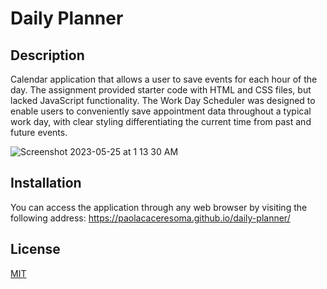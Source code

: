 # Daily Planner

## Description

Calendar application that allows a user to save events for each hour of the day.
The assignment provided starter code with HTML and CSS files, but lacked JavaScript functionality. 
The Work Day Scheduler was designed to enable users to conveniently save appointment data throughout a typical work day, with clear styling
differentiating the current time from past and future events.

![Screenshot 2023-05-25 at 1 13 30 AM](https://github.com/paolacaceresoma/daily-planner/assets/129200634/1b1ca91e-c65e-4a1d-8b76-3c8c9fc5fa75)



## Installation

You can access the application through any web browser by visiting the following address:
https://paolacaceresoma.github.io/daily-planner/


## License

[MIT](https://choosealicense.com/licenses/mit/)

